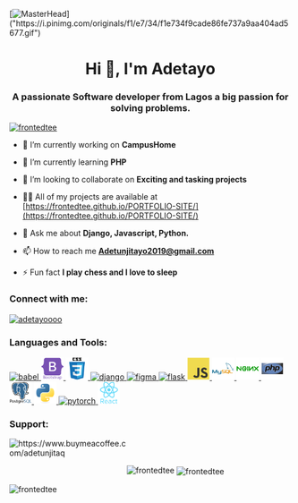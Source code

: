 
[![MasterHead]("https://i.pinimg.com/originals/f1/e7/34/f1e734f9cade86fe737a9aa404ad5677.gif")]("https://i.pinimg.com/originals/f1/e7/34/f1e734f9cade86fe737a9aa404ad5677.gif")
<h1 align="center">Hi 👋, I'm Adetayo</h1>
<h3 align="center">A passionate Software developer from Lagos a big passion for solving problems.</h3>


<p align="left"> <a href="https://github.com/ryo-ma/github-profile-trophy"><img src="https://github-profile-trophy.vercel.app/?username=frontedtee" alt="frontedtee" /></a> </p>

- 🔭 I’m currently working on **CampusHome**

- 🌱 I’m currently learning **PHP**

- 👯 I’m looking to collaborate on **Exciting and tasking projects**

- 👨‍💻 All of my projects are available at [https://frontedtee.github.io/PORTFOLIO-SITE/](https://frontedtee.github.io/PORTFOLIO-SITE/)

- 💬 Ask me about **Django, Javascript, Python.**

- 📫 How to reach me **Adetunjitayo2019@gmail.com**

- ⚡ Fun fact **I play chess and I love to sleep**

<h3 align="left">Connect with me:</h3>
<p align="left">
<a href="https://twitter.com/adetayoooo" target="blank"><img align="center" src="https://raw.githubusercontent.com/rahuldkjain/github-profile-readme-generator/master/src/images/icons/Social/twitter.svg" alt="adetayoooo" height="30" width="40" /></a>
</p>

<h3 align="left">Languages and Tools:</h3>
<p align="left"> <a href="https://babeljs.io/" target="_blank" rel="noreferrer"> <img src="https://www.vectorlogo.zone/logos/babeljs/babeljs-icon.svg" alt="babel" width="40" height="40"/> </a> <a href="https://getbootstrap.com" target="_blank" rel="noreferrer"> <img src="https://raw.githubusercontent.com/devicons/devicon/master/icons/bootstrap/bootstrap-plain-wordmark.svg" alt="bootstrap" width="40" height="40"/> </a> <a href="https://www.w3schools.com/css/" target="_blank" rel="noreferrer"> <img src="https://raw.githubusercontent.com/devicons/devicon/master/icons/css3/css3-original-wordmark.svg" alt="css3" width="40" height="40"/> </a> <a href="https://www.djangoproject.com/" target="_blank" rel="noreferrer"> <img src="https://cdn.worldvectorlogo.com/logos/django.svg" alt="django" width="40" height="40"/> </a> <a href="https://www.figma.com/" target="_blank" rel="noreferrer"> <img src="https://www.vectorlogo.zone/logos/figma/figma-icon.svg" alt="figma" width="40" height="40"/> </a> <a href="https://flask.palletsprojects.com/" target="_blank" rel="noreferrer"> <img src="https://www.vectorlogo.zone/logos/pocoo_flask/pocoo_flask-icon.svg" alt="flask" width="40" height="40"/> </a> <a href="https://developer.mozilla.org/en-US/docs/Web/JavaScript" target="_blank" rel="noreferrer"> <img src="https://raw.githubusercontent.com/devicons/devicon/master/icons/javascript/javascript-original.svg" alt="javascript" width="40" height="40"/> </a> <a href="https://www.mysql.com/" target="_blank" rel="noreferrer"> <img src="https://raw.githubusercontent.com/devicons/devicon/master/icons/mysql/mysql-original-wordmark.svg" alt="mysql" width="40" height="40"/> </a> <a href="https://www.nginx.com" target="_blank" rel="noreferrer"> <img src="https://raw.githubusercontent.com/devicons/devicon/master/icons/nginx/nginx-original.svg" alt="nginx" width="40" height="40"/> </a> <a href="https://www.php.net" target="_blank" rel="noreferrer"> <img src="https://raw.githubusercontent.com/devicons/devicon/master/icons/php/php-original.svg" alt="php" width="40" height="40"/> </a> <a href="https://www.postgresql.org" target="_blank" rel="noreferrer"> <img src="https://raw.githubusercontent.com/devicons/devicon/master/icons/postgresql/postgresql-original-wordmark.svg" alt="postgresql" width="40" height="40"/> </a> <a href="https://www.python.org" target="_blank" rel="noreferrer"> <img src="https://raw.githubusercontent.com/devicons/devicon/master/icons/python/python-original.svg" alt="python" width="40" height="40"/> </a> <a href="https://pytorch.org/" target="_blank" rel="noreferrer"> <img src="https://www.vectorlogo.zone/logos/pytorch/pytorch-icon.svg" alt="pytorch" width="40" height="40"/> </a> <a href="https://reactjs.org/" target="_blank" rel="noreferrer"> <img src="https://raw.githubusercontent.com/devicons/devicon/master/icons/react/react-original-wordmark.svg" alt="react" width="40" height="40"/> </a> </p>

<h3 align="left">Support:</h3>
<p><a href="https://ko-fi.com/https://www.buymeacoffee.com/adetunjitaq"> <img align="left" src="https://cdn.ko-fi.com/cdn/kofi3.png?v=3" height="50" width="210" alt="https://www.buymeacoffee.com/adetunjitaq" /></a></p><br><br>

<p><img align="left" src="https://github-readme-stats.vercel.app/api/top-langs?username=frontedtee&show_icons=true&locale=en&layout=compact" alt="frontedtee" /></p>

<p>&nbsp;<img align="center" src="https://github-readme-stats.vercel.app/api?username=frontedtee&show_icons=true&locale=en" alt="frontedtee" /></p>

<p><img align="center" src="https://github-readme-streak-stats.herokuapp.com/?user=frontedtee&" alt="frontedtee" /></p>
